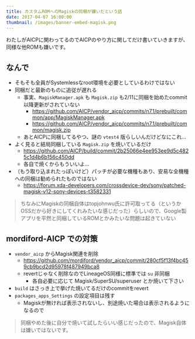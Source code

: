 ```yaml
---
title: カスタムROMへのMagiskの同梱が嫌いだという話
date: 2017-04-07 16:00:00
thumbnail: /images/banner-embed-magisk.png
---
```


わたしがAICPに関わってるのでAICPのやり方に関してだけ書いていきますが、同様な他ROMも嫌いです。

<!-- more -->

## なんで

- そもそも全員がSystemlessなroot環境を必要としているわけではない
- 同梱だと最新のものに追従が遅れる
    - 事実、`MagiskManager.apk` も `Magisk.zip` も2/11に同梱を始めたcommit以降更新がされていない
      - https://github.com/AICP/vendor_aicp/commits/n7.1/prebuilt/common/app/MagiskManager.apk
      - https://github.com/AICP/vendor_aicp/commits/n7.1/prebuilt/common/magisk.zip
    - あとAICPに同梱してるやつ、謎の `vtest4` 版らしいんだけどなにこれ…
- よく見ると結局同梱している `Magisk.zip` を焼いているだけ
    - https://github.com/AICP/build/commit/2b25066e4ee953ee9d5c4825c1d4b6b156c450dd
    - 各自で焼くからもういいよ…
- （もう取り込まれたっぽいけど）パッチが必要な機種もあり、安易な全機種への同梱は勧められたものではない
    - https://forum.xda-developers.com/crossdevice-dev/sony/patched-magisk-v12-sony-devices-t3582331

> ちなみにMagiskの同梱自体はtopjohnwu氏に許可取ってる（というかOSSだから好きにしてくれみたいな感じだった）らしいので、Google製アプリを平然と同梱しているROMとかみたいな問題は起きていない

## mordiford-AICP での対策

- `vendor_aicp` からMagisk関連を削除
    - https://github.com/mordiford/vendor_aicp/commit/280cf5f13f4bc459cb9bcd2d95978f487949bca8
    - revertじゃなく削除なのでLineageOS同様に標準では `su` 非同梱
        - 各自必要に応じて Magisk/SuperSU/superuser とか焼いて下さい
- `build` はさっき上で挙げた焼いてるだけのcommitをrevert
- `packages_apps_Settings` の設定項目は残す
    - Magiskが無ければ表示されないし、別途焼いた場合は表示されるようになるので

> 同梱やめた後に自分で焼いて試したらいい感じだったので、Magisk自体は嫌いではないです。

